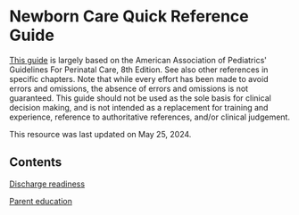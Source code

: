 # Newborn Care Quick Reference Guide

[This guide](https://ejkreboot.github.io/newborn) is largely based on the American Association of Pediatrics' Guidelines For Perinatal Care, 8th Edition. See also other references in specific chapters. Note that while every effort has been made to avoid errors and omissions, the absence of errors and omissions is not guaranteed. This guide should not be used as the sole basis for clinical decision making, and is not intended as a replacement for training and experience, reference to authoritative references, and/or clinical judgement. 

This resource was last updated on May 25, 2024.

## Contents

[Discharge readiness](discharge.md)

[Parent education](education.md)
